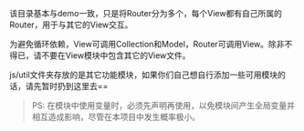 该目录基本与demo一致，只是将Router分为多个，每个View都有自己所属的Router，用于与其它的View交互。

为避免循环依赖，View可调用Collection和Model，Router可调用View。除非不得已，请不要在View模块中包含其它的View文件。

js/util文件夹存放的是其它功能模块，如果你们自己想自行添加一些可用模块的话，请先暂时扔到这里去==

> PS: 在模块中使用变量时，必须先声明再使用，以免模块间产生全局变量并相互造成影响，尽管在本项目中发生概率极小。